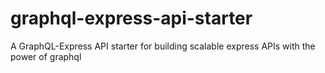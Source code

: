 # graphql-express-api-starter
A GraphQL-Express API starter for building scalable express APIs with the power of graphql
